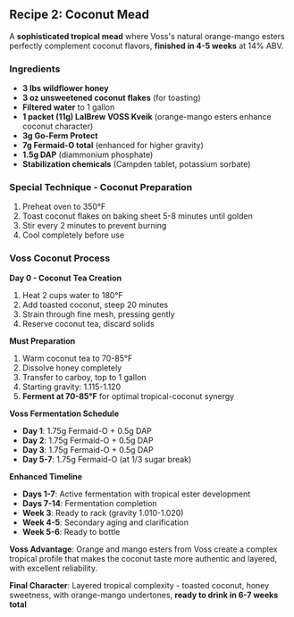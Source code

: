 ## Recipe 2: Coconut Mead

A **sophisticated tropical mead** where Voss's natural orange-mango esters perfectly complement coconut flavors, **finished in 4-5 weeks** at 14% ABV.

### Ingredients
- **3 lbs wildflower honey**
- **3 oz unsweetened coconut flakes** (for toasting)
- **Filtered water** to 1 gallon
- **1 packet (11g) LalBrew VOSS Kveik** (orange-mango esters enhance coconut character)
- **3g Go-Ferm Protect**
- **7g Fermaid-O total** (enhanced for higher gravity)
- **1.5g DAP** (diammonium phosphate)
- **Stabilization chemicals** (Campden tablet, potassium sorbate)

### Special Technique - Coconut Preparation
1. Preheat oven to 350°F
2. Toast coconut flakes on baking sheet 5-8 minutes until golden
3. Stir every 2 minutes to prevent burning
4. Cool completely before use

### Voss Coconut Process
**Day 0 - Coconut Tea Creation**
1. Heat 2 cups water to 180°F
2. Add toasted coconut, steep 20 minutes
3. Strain through fine mesh, pressing gently
4. Reserve coconut tea, discard solids

**Must Preparation**
1. Warm coconut tea to 70-85°F
2. Dissolve honey completely
3. Transfer to carboy, top to 1 gallon
4. Starting gravity: 1.115-1.120
5. **Ferment at 70-85°F** for optimal tropical-coconut synergy

**Voss Fermentation Schedule**
- **Day 1**: 1.75g Fermaid-O + 0.5g DAP
- **Day 2**: 1.75g Fermaid-O + 0.5g DAP  
- **Day 3**: 1.75g Fermaid-O + 0.5g DAP
- **Day 5-7**: 1.75g Fermaid-O (at 1/3 sugar break)

**Enhanced Timeline**
- **Days 1-7**: Active fermentation with tropical ester development
- **Days 7-14**: Fermentation completion
- **Week 3**: Ready to rack (gravity 1.010-1.020)
- **Week 4-5**: Secondary aging and clarification
- **Week 5-6**: Ready to bottle

**Voss Advantage**: Orange and mango esters from Voss create a complex tropical profile that makes the coconut taste more authentic and layered, with excellent reliability.

**Final Character**: Layered tropical complexity - toasted coconut, honey sweetness, with orange-mango undertones, **ready to drink in 6-7 weeks total**
